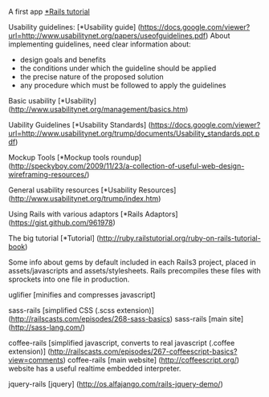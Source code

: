 A first app [*Rails tutorial](http://ruby.railstutorial.org/ruby-on-rails-tutorial-book#sec-git_setup)

Usability guidelines: [*Usability guide] (https://docs.google.com/viewer?url=http://www.usabilitynet.org/papers/useofguidelines.pdf)
About implementing guidelines, need clear information about:

* design goals and benefits
* the conditions under which the guideline should be applied
* the precise nature of the proposed solution
* any procedure which must be followed to apply the guidelines

Basic usability [*Usability] (http://www.usabilitynet.org/management/basics.htm)

Uability Guidelines [*Usability Standards] (https://docs.google.com/viewer?url=http://www.usabilitynet.org/trump/documents/Usability_standards.ppt.pdf)

Mockup Tools [*Mockup tools roundup] (http://speckyboy.com/2009/11/23/a-collection-of-useful-web-design-wireframing-resources/)

General usability resources [*Usability Resources] (http://www.usabilitynet.org/trump/index.htm)

Using Rails with various adaptors [*Rails Adaptors] (https://gist.github.com/961978)

The big tutorial [*Tutorial] (http://ruby.railstutorial.org/ruby-on-rails-tutorial-book)

Some info about gems by default included in each Rails3 project, placed in assets/javascripts and assets/stylesheets. Rails precompiles these files with sprockets into one file in production.

uglifier [minifies and compresses javascript]

sass-rails [simplified CSS (.scss extension)] (http://railscasts.com/episodes/268-sass-basics)
sass-rails [main site] (http://sass-lang.com/) 

coffee-rails [simplified javascript, converts to real javascript (.coffee extension)] (http://railscasts.com/episodes/267-coffeescript-basics?view=comments) 
coffee-rails [main website] (http://coffeescript.org/)  website has a useful realtime embedded interpreter.

jquery-rails [jquery] (http://os.alfajango.com/rails-jquery-demo/)


